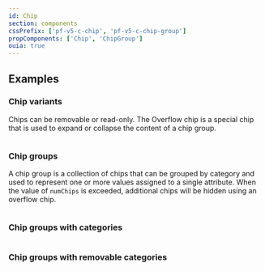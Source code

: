 ```yaml
---
id: Chip
section: components
cssPrefix: ['pf-v5-c-chip', 'pf-v5-c-chip-group']
propComponents: ['Chip', 'ChipGroup']
ouia: true
---
```


## Examples

### Chip variants
Chips can be removable or read-only. The Overflow chip is a special chip that is used to expand or collapse the content of a chip group.

```ts file='./ChipDefault.tsx'
```

### Chip groups

A chip group is a collection of chips that can be grouped by category and used to represent one or more values assigned to a single attribute. When the value of `numChips` is exceeded, additional chips will be hidden using an overflow chip.

```ts file='./ChipGroupInline.tsx'
```

### Chip groups with categories

```ts file='./ChipGroupWithCategories.tsx'
```

### Chip groups with removable categories

```ts file='./ChipGroupRemovableCategories.tsx'
```
